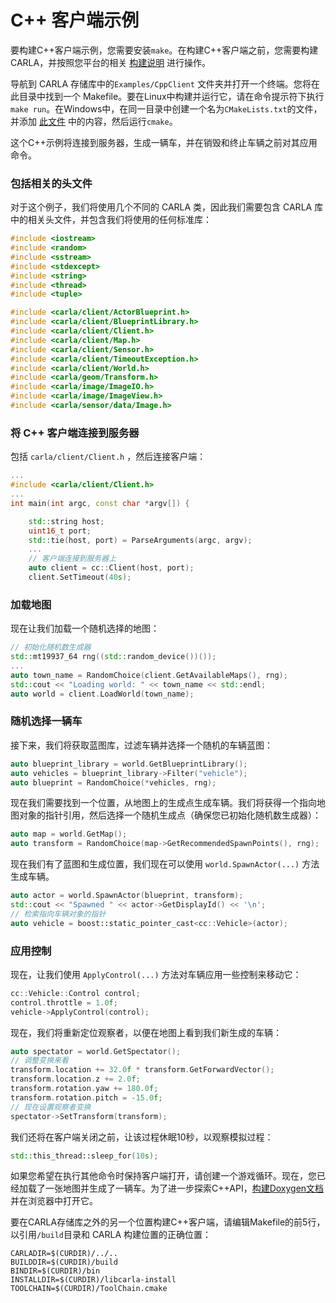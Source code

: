 # C++ 客户端示例

要构建C++客户端示例，您需要安装`make`。在构建C++客户端之前，您需要构建CARLA，并按照您平台的相关  [构建说明](build_carla.md) 进行操作。

导航到 CARLA 存储库中的`Examples/CppClient` 文件夹并打开一个终端。您将在此目录中找到一个 Makefile。要在Linux中构建并运行它，请在命令提示符下执行`make run`。在Windows中，在同一目录中创建一个名为`CMakeLists.txt`的文件，并添加 [此文件](https://github.com/OpenHUTB/carla_doc/tree/master/src/cmake/CMakeLists.txt) 中的内容，然后运行`cmake`。

这个C++示例将连接到服务器，生成一辆车，并在销毁和终止车辆之前对其应用命令。

### 包括相关的头文件

对于这个例子，我们将使用几个不同的 CARLA 类，因此我们需要包含 CARLA 库中的相关头文件，并包含我们将使用的任何标准库：

```cpp
#include <iostream>
#include <random>
#include <sstream>
#include <stdexcept>
#include <string>
#include <thread>
#include <tuple>

#include <carla/client/ActorBlueprint.h>
#include <carla/client/BlueprintLibrary.h>
#include <carla/client/Client.h>
#include <carla/client/Map.h>
#include <carla/client/Sensor.h>
#include <carla/client/TimeoutException.h>
#include <carla/client/World.h>
#include <carla/geom/Transform.h>
#include <carla/image/ImageIO.h>
#include <carla/image/ImageView.h>
#include <carla/sensor/data/Image.h>
```

### 将 C++ 客户端连接到服务器

包括 `carla/client/Client.h` ，然后连接客户端：

```cpp
...
#include <carla/client/Client.h>
...
int main(int argc, const char *argv[]) {

    std::string host;
    uint16_t port;
    std::tie(host, port) = ParseArguments(argc, argv);
    ...
    // 客户端连接到服务器上
    auto client = cc::Client(host, port);
    client.SetTimeout(40s);
```

### 加载地图

现在让我们加载一个随机选择的地图：

```cpp
// 初始化随机数生成器
std::mt19937_64 rng((std::random_device())());
...
auto town_name = RandomChoice(client.GetAvailableMaps(), rng);
std::cout << "Loading world: " << town_name << std::endl;
auto world = client.LoadWorld(town_name);
```

### 随机选择一辆车

接下来，我们将获取蓝图库，过滤车辆并选择一个随机的车辆蓝图：

```cpp
auto blueprint_library = world.GetBlueprintLibrary();
auto vehicles = blueprint_library->Filter("vehicle");
auto blueprint = RandomChoice(*vehicles, rng);
```

现在我们需要找到一个位置，从地图上的生成点生成车辆。我们将获得一个指向地图对象的指针引用，然后选择一个随机生成点（确保您已初始化随机数生成器）：

```cpp
auto map = world.GetMap();
auto transform = RandomChoice(map->GetRecommendedSpawnPoints(), rng);
```

现在我们有了蓝图和生成位置，我们现在可以使用 `world.SpawnActor(...)` 方法生成车辆。

```cpp
auto actor = world.SpawnActor(blueprint, transform);
std::cout << "Spawned " << actor->GetDisplayId() << '\n';
// 检索指向车辆对象的指针
auto vehicle = boost::static_pointer_cast<cc::Vehicle>(actor);
```

### 应用控制

现在，让我们使用 `ApplyControl(...)` 方法对车辆应用一些控制来移动它：

```cpp
cc::Vehicle::Control control;
control.throttle = 1.0f;
vehicle->ApplyControl(control);
```

现在，我们将重新定位观察者，以便在地图上看到我们新生成的车辆：

```cpp
auto spectator = world.GetSpectator();
// 调整变换来看
transform.location += 32.0f * transform.GetForwardVector();
transform.location.z += 2.0f;
transform.rotation.yaw += 180.0f;
transform.rotation.pitch = -15.0f;
// 现在设置观察者变换
spectator->SetTransform(transform);
```

我们还将在客户端关闭之前，让该过程休眠10秒，以观察模拟过程：


```cpp
std::this_thread::sleep_for(10s);
```

如果您希望在执行其他命令时保持客户端打开，请创建一个游戏循环。现在，您已经加载了一张地图并生成了一辆车。为了进一步探索C++API，[构建Doxygen文档](ref_cpp.md#c-documentation) 并在浏览器中打开它。

要在CARLA存储库之外的另一个位置构建C++客户端，请编辑Makefile的前5行，以引用`/build`目录和 CARLA 构建位置的正确位置：

```make
CARLADIR=$(CURDIR)/../..
BUILDDIR=$(CURDIR)/build
BINDIR=$(CURDIR)/bin
INSTALLDIR=$(CURDIR)/libcarla-install
TOOLCHAIN=$(CURDIR)/ToolChain.cmake
```







